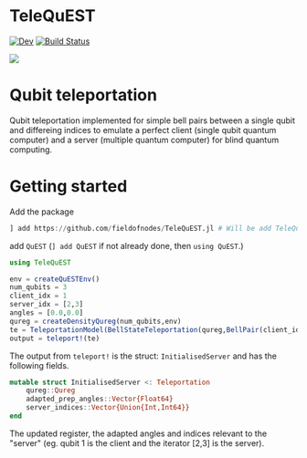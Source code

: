 # TeleQuEST

<!--[![Stable](https://img.shields.io/badge/docs-stable-blue.svg)](https://fieldofnodes.github.io/TeleQuEST.jl/stable/)-->
[![Dev](https://img.shields.io/badge/docs-dev-blue.svg)](https://fieldofnodes.github.io/TeleQuEST.jl/dev/)
[![Build Status](https://github.com/fieldofnodes/TeleQuEST.jl/actions/workflows/CI.yml/badge.svg?branch=main)](https://github.com/fieldofnodes/TeleQuEST.jl/actions/workflows/CI.yml?query=branch%3Amain)

[pkgeval-img]: https://juliaci.github.io/NanosoldierReports/pkgeval_badges/E/Example.svg
[pkgeval-url]: https://JuliaCI.github.io/NanosoldierReports/pkgeval_badges/T/TeleQuEST.html
[![][pkgeval-img]][pkgeval-url]

# Qubit teleportation

Qubit teleportation implemented for simple bell pairs between a single qubit and differeing indices to emulate a perfect client (single qubit quantum computer) and a server (multiple quantum computer) for blind quantum computing. 

# Getting started

Add the package

```julia
] add https://github.com/fieldofnodes/TeleQuEST.jl # Will be add TeleQuEST once registered
```

add `QuEST` (`] add QuEST` if not already done, then `using QuEST`.)

```julia
using TeleQuEST
```

```julia
env = createQuESTEnv()
num_qubits = 3
client_idx = 1
server_idx = [2,3]
angles = [0.0,0.0]
qureg = createDensityQureg(num_qubits,env)
te = TeleportationModel(BellStateTeleportation(qureg,BellPair(client_idx,missing),angles))
output = teleport!(te)
```

The output from `teleport!` is the struct: `InitialisedServer` and has the following fields.

```julia
mutable struct InitialisedServer <: Teleportation
    qureg::Qureg
    adapted_prep_angles::Vector{Float64}
    server_indices::Vector{Union{Int,Int64}}
end
```

The updated register, the adapted angles and indices relevant to the "server" (eg. qubit 1 is the client and the iterator [2,3] is the server).

